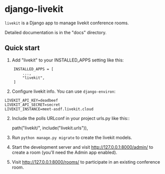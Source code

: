# django-livekit

`livekit` is a Django app to manage livekit conference rooms.

Detailed documentation is in the "docs" directory.

Quick start
-----------

1. Add "livekit" to your INSTALLED_APPS setting like this:

```
    INSTALLED_APPS = [
        ...,
        "livekit",
    ]
```

2. Configure livekit info. You can use `django-environ`:

```
LIVEKIT_API_KEY=deadbeef
LIVEKIT_API_SECRET=secret
LIVEKIT_INSTANCE=meet-asdf.livekit.cloud
```

2. Include the polls URLconf in your project urls.py like this::

    path("livekit/", include("livekit.urls")),

3. Run ``python manage.py migrate`` to create the livekit models.

4. Start the development server and visit http://127.0.0.1:8000/admin/
   to create a room (you'll need the Admin app enabled).

5. Visit http://127.0.0.1:8000/rooms/ to participate in an existing conference room.

